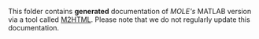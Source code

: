This folder contains **generated** documentation of *MOLE's* MATLAB version via a tool called [M2HTML](https://www.gllmflndn.com/software/matlab/m2html). Please note that we do not regularly update this documentation.
